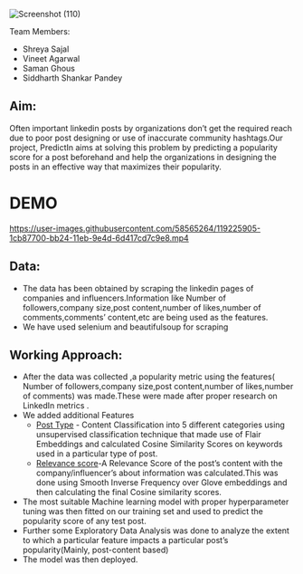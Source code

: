 

![Screenshot (110)](https://user-images.githubusercontent.com/58565264/119225748-5d63c080-bb23-11eb-9bc3-a6775ed13e5b.png)

Team Members:
* Shreya Sajal
* Vineet Agarwal
* Saman Ghous
* Siddharth Shankar Pandey

## Aim:
Often important linkedin posts by organizations don’t get the required reach due to poor post designing or use of inaccurate community hashtags.Our project, PredictIn aims at solving this problem by predicting a popularity score for a post beforehand and help the organizations in designing the posts in an effective way that maximizes their popularity.

# DEMO

https://user-images.githubusercontent.com/58565264/119225905-1cb87700-bb24-11eb-9e4d-6d417cd7c9e8.mp4

## Data:
* The data has been obtained by scraping the linkedin pages of companies and influencers.Information like Number of followers,company size,post content,number of likes,number of comments,comments’ content,etc are being used as the features.
* We have used selenium and beautifulsoup for scraping 


## Working Approach:
* After the data was collected ,a popularity metric using the features( Number of followers,company size,post content,number of likes,number of comments) was made.These were made after proper research on LinkedIn metrics .
* We added additional Features 
    * [Post Type](https://github.com/shreyasajal/PredictIn/blob/main/Model.ipynb) - Content Classification into 5 different categories using unsupervised classification technique that made use of Flair Embeddings and calculated Cosine Similarity Scores on keywords used in a particular type of post. 
    * [Relevance score](https://github.com/shreyasajal/PredictIn/blob/main/Relevance%20score.py)-A Relevance Score of the post’s content with the company/influencer’s about information was calculated.This was done using Smooth Inverse Frequency over Glove embeddings and then calculating the final Cosine similarity scores.
* The most suitable Machine learning model with proper hyperparameter tuning was then fitted on our training set and used to predict the popularity score of any test post.
* Further some Exploratory Data Analysis was done to analyze the extent to which a particular feature impacts a particular post’s popularity(Mainly, post-content based)
* The model was then deployed.
 




